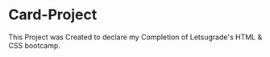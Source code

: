# Card-Project
This Project was Created to declare my Completion of Letsugrade's HTML & CSS bootcamp.
